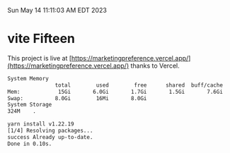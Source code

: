 Sun May 14 11:11:03 AM EDT 2023

# vite Fifteen


This project is live at [https://marketingpreference.vercel.app/](https://marketingpreference.vercel.app/) thanks to Vercel.

```bash
System Memory
               total        used        free      shared  buff/cache   available
Mem:            15Gi       6.0Gi       1.7Gi       1.5Gi       7.6Gi       7.4Gi
Swap:          8.0Gi        16Mi       8.0Gi
System Storage
324M	.
```
```bash
yarn install v1.22.19
[1/4] Resolving packages...
success Already up-to-date.
Done in 0.10s.
```
